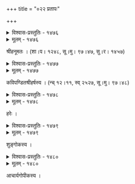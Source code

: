 +++
title = "०२२ प्रतापः"

+++



<details><summary>विश्वास-प्रस्तुतिः - १४७६</summary>

कूर्मः पादो’स्य यष्टिर् भुजगपतिर् असौ भाजनं भूतधात्री  
तैलोत्पूराः समुद्राः कनकगिरिर् अयं वृत्तवर्तिप्ररोहः ।  
अर्चिश् चण्डांशुरोचिर् गगनमलिनिमा कज्जलं दह्यमाना  
शत्रुश्रेणी पतङ्गा ज्वलति रघुपते त्वत्प्रतापप्रदीपः ॥१४७६॥
</details>

<details><summary>मूलम् - १४७६</summary>

कूर्मः पादो’स्य यष्टिर् भुजगपतिर् असौ भाजनं भूतधात्री  
तैलोत्पूराः समुद्राः कनकगिरिर् अयं वृत्तवर्तिप्ररोहः ।  
अर्चिश् चण्डांशुरोचिर् गगनमलिनिमा कज्जलं दह्यमाना  
शत्रुश्रेणी पतङ्गा ज्वलति रघुपते त्वत्प्रतापप्रदीपः ॥१४७६॥
</details>


श्रीहनूमतः । (शा।प। १२४८, सू।मु। ९७।४७, सु।र। १४५७)  



<details><summary>विश्वास-प्रस्तुतिः - १४७७</summary>

तादृग्दीर्घविरिञ्चिवासरविधौ जानामि यत्कर्तृतां  
शङ्के यत्प्रतिबिम्बम् अम्बुधिपयः पूरोदरे बाडवः ।  
तत्तादृक्प्रतिपक्षराजकयशस् ताराः पराभावुकः  
कासाम् अस्य न स प्रतापतपनः पारं गिरां गाहते ॥१४७७॥
</details>

<details><summary>मूलम् - १४७७</summary>

तादृग्दीर्घविरिञ्चिवासरविधौ जानामि यत्कर्तृतां  
शङ्के यत्प्रतिबिम्बम् अम्बुधिपयः पूरोदरे बाडवः ।  
तत्तादृक्प्रतिपक्षराजकयशस् ताराः पराभावुकः  
कासाम् अस्य न स प्रतापतपनः पारं गिरां गाहते ॥१४७७॥
</details>


कविपण्डितश्रीहर्षस्य । (न्च् १२।११, स्व् २५२७, सू।मु। ९७।४८)  



<details><summary>विश्वास-प्रस्तुतिः - १४७८</summary>

निष्पिष्टप्रतिराज राजति सजातीयत्रयं तेजसाम्  
और्वश् चाग्निरिरम्मदश् च भवतश् चैष प्रतापानलः ।  
आद्यो माद्यति वारिभिर् जलनिधेर् अम्भोमुचां मध्यमः  
प्रत्यर्थिक्षितिपालयौवनदृशाम् उद्गत्वरैर् अन्तिमः ॥१४७८॥
</details>

<details><summary>मूलम् - १४७८</summary>

निष्पिष्टप्रतिराज राजति सजातीयत्रयं तेजसाम्  
और्वश् चाग्निरिरम्मदश् च भवतश् चैष प्रतापानलः ।  
आद्यो माद्यति वारिभिर् जलनिधेर् अम्भोमुचां मध्यमः  
प्रत्यर्थिक्षितिपालयौवनदृशाम् उद्गत्वरैर् अन्तिमः ॥१४७८॥
</details>


हरेः ।  



<details><summary>विश्वास-प्रस्तुतिः - १४७९</summary>

वंशोत्तंसम् अशोकसङ्कुलम् अतिप्रोद्दामबाणासनं  
दृप्यद्द्वीपि चमच्चमूरु निनदहन्ति भ्रमत्खड्गि च ।  
यस्योज्जागरनागरङ्गम् अभितः पुन्नागपुण्याश्रयं  
जग्राह प्रतिराजकं वनम् अभि क्रुद्धः प्रतापानलः ॥१४७९॥
</details>

<details><summary>मूलम् - १४७९</summary>

वंशोत्तंसम् अशोकसङ्कुलम् अतिप्रोद्दामबाणासनं  
दृप्यद्द्वीपि चमच्चमूरु निनदहन्ति भ्रमत्खड्गि च ।  
यस्योज्जागरनागरङ्गम् अभितः पुन्नागपुण्याश्रयं  
जग्राह प्रतिराजकं वनम् अभि क्रुद्धः प्रतापानलः ॥१४७९॥
</details>


शुङ्गोकस्य ।  



<details><summary>विश्वास-प्रस्तुतिः - १४८०</summary>

एकद्वित्रिकलाक्रमेण शशिनं गृह्णन् विमुञ्चन्न् अयं  
यच्चण्डद्युतिर् आतनोति भगवान् अद्यापि चान्द्रायणम् ।  
देवैतद् भवदीयभास्वरभुजस्तम्भप्रतापानल  
स्पर्धायै क्रमभुक्तलाञ्छनपशोर् नैतत् पुनः सेत्स्यति ॥१४८०॥
</details>

<details><summary>मूलम् - १४८०</summary>

एकद्वित्रिकलाक्रमेण शशिनं गृह्णन् विमुञ्चन्न् अयं  
यच्चण्डद्युतिर् आतनोति भगवान् अद्यापि चान्द्रायणम् ।  
देवैतद् भवदीयभास्वरभुजस्तम्भप्रतापानल  
स्पर्धायै क्रमभुक्तलाञ्छनपशोर् नैतत् पुनः सेत्स्यति ॥१४८०॥
</details>


आचार्यगोपीकस्य ।  

